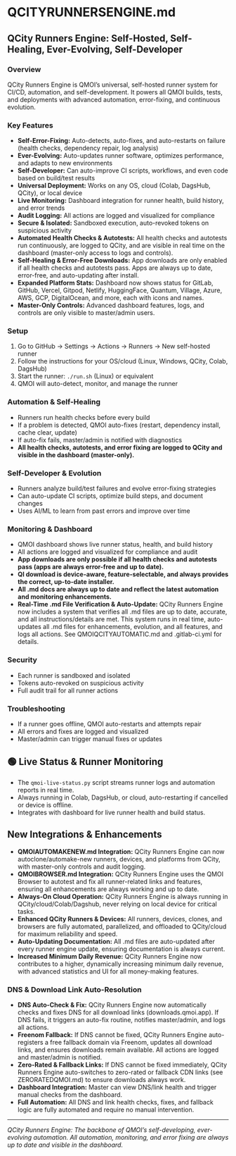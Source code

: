# QCITYRUNNERSENGINE.md

## QCity Runners Engine: Self-Hosted, Self-Healing, Ever-Evolving, Self-Developer

### Overview
QCity Runners Engine is QMOI’s universal, self-hosted runner system for CI/CD, automation, and self-development. It powers all QMOI builds, tests, and deployments with advanced automation, error-fixing, and continuous evolution.

### Key Features
- **Self-Error-Fixing:** Auto-detects, auto-fixes, and auto-restarts on failure (health checks, dependency repair, log analysis)
- **Ever-Evolving:** Auto-updates runner software, optimizes performance, and adapts to new environments
- **Self-Developer:** Can auto-improve CI scripts, workflows, and even code based on build/test results
- **Universal Deployment:** Works on any OS, cloud (Colab, DagsHub, QCity), or local device
- **Live Monitoring:** Dashboard integration for runner health, build history, and error trends
- **Audit Logging:** All actions are logged and visualized for compliance
- **Secure & Isolated:** Sandboxed execution, auto-revoked tokens on suspicious activity
- **Automated Health Checks & Autotests:** All health checks and autotests run continuously, are logged to QCity, and are visible in real time on the dashboard (master-only access to logs and controls).
- **Self-Healing & Error-Free Downloads:** App downloads are only enabled if all health checks and autotests pass. Apps are always up to date, error-free, and auto-updating after install.
- **Expanded Platform Stats:** Dashboard now shows status for GitLab, GitHub, Vercel, Gitpod, Netlify, HuggingFace, Quantum, Village, Azure, AWS, GCP, DigitalOcean, and more, each with icons and names.
- **Master-Only Controls:** Advanced dashboard features, logs, and controls are only visible to master/admin users.

### Setup
1. Go to GitHub → Settings → Actions → Runners → New self-hosted runner
2. Follow the instructions for your OS/cloud (Linux, Windows, QCity, Colab, DagsHub)
3. Start the runner: `./run.sh` (Linux) or equivalent
4. QMOI will auto-detect, monitor, and manage the runner

### Automation & Self-Healing
- Runners run health checks before every build
- If a problem is detected, QMOI auto-fixes (restart, dependency install, cache clear, update)
- If auto-fix fails, master/admin is notified with diagnostics
- **All health checks, autotests, and error fixing are logged to QCity and visible in the dashboard (master-only).**

### Self-Developer & Evolution
- Runners analyze build/test failures and evolve error-fixing strategies
- Can auto-update CI scripts, optimize build steps, and document changes
- Uses AI/ML to learn from past errors and improve over time

### Monitoring & Dashboard
- QMOI dashboard shows live runner status, health, and build history
- All actions are logged and visualized for compliance and audit
- **App downloads are only possible if all health checks and autotests pass (apps are always error-free and up to date).**
- **QI download is device-aware, feature-selectable, and always provides the correct, up-to-date installer.**
- **All .md docs are always up to date and reflect the latest automation and monitoring enhancements.**
- **Real-Time .md File Verification & Auto-Update:** QCity Runners Engine now includes a system that verifies all .md files are up to date, accurate, and all instructions/details are met. This system runs in real time, auto-updates all .md files for enhancements, evolution, and all features, and logs all actions. See QMOIQCITYAUTOMATIC.md and .gitlab-ci.yml for details.

### Security
- Each runner is sandboxed and isolated
- Tokens auto-revoked on suspicious activity
- Full audit trail for all runner actions

### Troubleshooting
- If a runner goes offline, QMOI auto-restarts and attempts repair
- All errors and fixes are logged and visualized
- Master/admin can trigger manual fixes or updates

## 🟢 Live Status & Runner Monitoring

- The `qmoi-live-status.py` script streams runner logs and automation reports in real time.
- Always running in Colab, DagsHub, or cloud, auto-restarting if cancelled or device is offline.
- Integrates with dashboard for live runner health and build status.

## New Integrations & Enhancements

- **QMOIAUTOMAKENEW.md Integration:** QCity Runners Engine can now autoclone/automake-new runners, devices, and platforms from QCity, with master-only controls and audit logging.
- **QMOIBROWSER.md Integration:** QCity Runners Engine uses the QMOI Browser to autotest and fix all runner-related links and features, ensuring all enhancements are always working and up to date.
- **Always-On Cloud Operation:** QCity Runners Engine is always running in QCity/cloud/Colab/Dagshub, never relying on local device for critical tasks.
- **Enhanced QCity Runners & Devices:** All runners, devices, clones, and browsers are fully automated, parallelized, and offloaded to QCity/cloud for maximum reliability and speed.
- **Auto-Updating Documentation:** All .md files are auto-updated after every runner engine update, ensuring documentation is always current.
- **Increased Minimum Daily Revenue:** QCity Runners Engine now contributes to a higher, dynamically increasing minimum daily revenue, with advanced statistics and UI for all money-making features.

### DNS & Download Link Auto-Resolution
- **DNS Auto-Check & Fix:** QCity Runners Engine now automatically checks and fixes DNS for all download links (downloads.qmoi.app). If DNS fails, it triggers an auto-fix routine, notifies master/admin, and logs all actions.
- **Freenom Fallback:** If DNS cannot be fixed, QCity Runners Engine auto-registers a free fallback domain via Freenom, updates all download links, and ensures downloads remain available. All actions are logged and master/admin is notified.
- **Zero-Rated & Fallback Links:** If DNS cannot be fixed immediately, QCity Runners Engine auto-switches to zero-rated or fallback CDN links (see ZERORATEDQMOI.md) to ensure downloads always work.
- **Dashboard Integration:** Master can view DNS/link health and trigger manual checks from the dashboard.
- **Full Automation:** All DNS and link health checks, fixes, and fallback logic are fully automated and require no manual intervention.

---
*QCity Runners Engine: The backbone of QMOI’s self-developing, ever-evolving automation. All automation, monitoring, and error fixing are always up to date and visible in the dashboard.* 